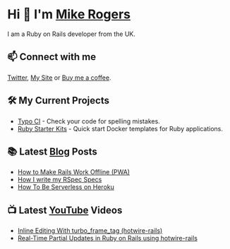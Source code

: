 # Hi 👋 I'm [Mike Rogers](https://mikerogers.io/)

I am a Ruby on Rails developer from the UK.

## 📫 Connect with me

[Twitter](https://twitter.com/MikeRogers0), [My Site](https://mikerogers.io/) or [Buy me a coffee](https://www.buymeacoffee.com/MikeRogers0).

## 🛠 My Current Projects

- [Typo CI](https://github.com/marketplace/typo-ci) - Check your code for spelling mistakes.
- [Ruby Starter Kits](https://github.com/Ruby-Starter-Kits/) - Quick start Docker templates for Ruby applications.

## 📚 Latest [Blog](https://mikerogers.io/) Posts

<!-- BLOG-POST-LIST:START -->
- [How to Make Rails Work Offline (PWA)](https://mikerogers.io/2020/12/14/how-to-make-rails-work-offline-via-service-workers)
- [How I write my RSpec Specs](https://mikerogers.io/2020/11/24/how-i-write-my-rspec-specs)
- [How To Be Serverless on Heroku](https://mikerogers.io/2020/11/11/how-to-be-serverless-on-heroku)
<!-- BLOG-POST-LIST:END -->

## 📺 Latest [YouTube](https://www.youtube.com/c/MikeRogers0) Videos

<!-- YOUTUBE-POST-LIST:START -->
- [Inline Editing With turbo_frame_tag (hotwire-rails)](https://www.youtube.com/watch?v=e2GOdfUsc9U)
- [Real-Time Partial Updates in Ruby on Rails using hotwire-rails](https://www.youtube.com/watch?v=MRv4XGu6QkY)
<!-- YOUTUBE-POST-LIST:END -->
